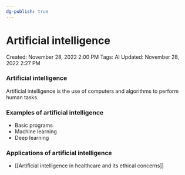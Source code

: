 ```yaml
---
dg-publish: true
---
```


# Artificial intelligence

Created: November 28, 2022 2:00 PM
Tags: AI
Updated: November 28, 2022 2:27 PM

### Artificial intelligence

Artificial intelligence is the use of computers and algorithms to perform human tasks.

### Examples of artificial intelligence

- Basic programs
- Machine learning
- Deep learning

### Applications of artificial intelligence

- [[Artificial intelligence in healthcare and its ethical concerns]]